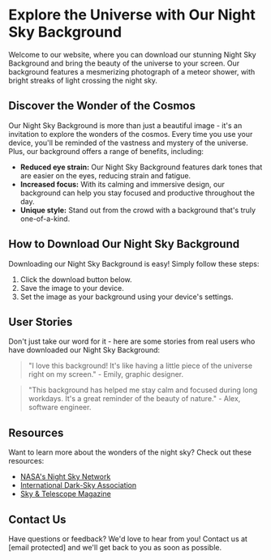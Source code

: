 <!--font:Lobster-->

# Explore the Universe with Our Night Sky Background

Welcome to our website, where you can download our stunning Night Sky Background and bring the beauty of the universe to your screen. Our background features a mesmerizing photograph of a meteor shower, with bright streaks of light crossing the night sky.

## Discover the Wonder of the Cosmos

Our Night Sky Background is more than just a beautiful image - it's an invitation to explore the wonders of the cosmos. Every time you use your device, you'll be reminded of the vastness and mystery of the universe. Plus, our background offers a range of benefits, including:

- **Reduced eye strain:** Our Night Sky Background features dark tones that are easier on the eyes, reducing strain and fatigue.
- **Increased focus:** With its calming and immersive design, our background can help you stay focused and productive throughout the day.
- **Unique style:** Stand out from the crowd with a background that's truly one-of-a-kind.

## How to Download Our Night Sky Background

Downloading our Night Sky Background is easy! Simply follow these steps:

1. Click the download button below.
2. Save the image to your device.
3. Set the image as your background using your device's settings.

## User Stories

Don't just take our word for it - here are some stories from real users who have downloaded our Night Sky Background:

> "I love this background! It's like having a little piece of the universe right on my screen." - Emily, graphic designer.

> "This background has helped me stay calm and focused during long workdays. It's a great reminder of the beauty of nature." - Alex, software engineer.

## Resources

Want to learn more about the wonders of the night sky? Check out these resources:

- [NASA's Night Sky Network](#)
- [International Dark-Sky Association](#)
- [Sky & Telescope Magazine](#)

## Contact Us

Have questions or feedback? We'd love to hear from you! Contact us at [email protected] and we'll get back to you as soon as possible.

<!--

Write me content for website with wallpaper which alt text is:

"A photograph of a meteor shower, with bright streaks of light crossing the night sky."

The name/title of the page should not be 1:1 copy of the alt text but rather a real content of the website which is using this wallpaper.

- Use markdown format 
- Start with heading
- Heading should be short and concise
- The content should look like a real website 
- The website should not be about the wallpaper, wallpaper is just a related background
- Heading should be contain work "wallpaper" or "background"
- Include real sections like references, contact, user stories, etc. use things relevant to the page purpose.
- Feel free to use structure like headings, bullets, numbering, blockquotes, paragraphs, horizontal lines, etc.
- You can use formatting like bold or _italic_
- You can include UTF-8 emojis
- Links should be only #hash anchors (and you can refer to the document itself)
- Do not include images


---


# Night Sky Wallpaper: Bring the Beauty of the Universe to Your Screen

Looking for a stunning wallpaper that will take your breath away every time you turn on your computer or phone? Look no further than our Night Sky Wallpaper, featuring a mesmerizing photograph of a meteor shower with bright streaks of light crossing the night sky.

## Why Choose Our Night Sky Wallpaper?

Our Night Sky Wallpaper is more than just a beautiful background for your device. It's a window into the universe, reminding you of the vastness and wonder of the cosmos every time you use your device. Plus, it offers a range of benefits, including:

- **Reduced eye strain:** Our Night Sky Wallpaper features dark tones that are easier on the eyes, reducing strain and fatigue.
- **Increased focus:** With its calming and immersive design, our wallpaper can help you stay focused and productive throughout the day.
- **Unique style:** Stand out from the crowd with a wallpaper that's truly one-of-a-kind.

## How to Download Our Night Sky Wallpaper

Downloading our Night Sky Wallpaper is easy! Simply follow these steps:

1. Click the download button below.
2. Save the image to your device.
3. Set the image as your wallpaper using your device's settings.

## User Stories

Don't just take our word for it - here are some stories from real users who have downloaded our Night Sky Wallpaper:

> "I love this wallpaper! It's so soothing and peaceful. Every time I look at it, I feel like I'm gazing up at the stars." - Emily, graphic designer.

> "This wallpaper has helped me stay focused during long workdays. It's like having a little slice of the universe right on my screen." - Alex, software engineer.

## References

Want to learn more about the beauty of the night sky? Check out these resources:

- [NASA's Night Sky Network](#)
- [International Dark-Sky Association](#)
- [Sky & Telescope Magazine](#)

## Contact Us

Have questions or feedback? We'd love to hear from you! Contact us at [email protected] and we'll get back to you as soon as possible.


---


Heading should not include word "wallpaper". The website should not be about the wallpaper itself, wallpaper is just a related background, rewrite whole content.


---


# Explore the Universe with Our Night Sky Background

Welcome to our website, where you can download our stunning Night Sky Background and bring the beauty of the universe to your screen. Our background features a mesmerizing photograph of a meteor shower, with bright streaks of light crossing the night sky.

## Discover the Wonder of the Cosmos

Our Night Sky Background is more than just a beautiful image - it's an invitation to explore the wonders of the cosmos. Every time you use your device, you'll be reminded of the vastness and mystery of the universe. Plus, our background offers a range of benefits, including:

- **Reduced eye strain:** Our Night Sky Background features dark tones that are easier on the eyes, reducing strain and fatigue.
- **Increased focus:** With its calming and immersive design, our background can help you stay focused and productive throughout the day.
- **Unique style:** Stand out from the crowd with a background that's truly one-of-a-kind.

## How to Download Our Night Sky Background

Downloading our Night Sky Background is easy! Simply follow these steps:

1. Click the download button below.
2. Save the image to your device.
3. Set the image as your background using your device's settings.

## User Stories

Don't just take our word for it - here are some stories from real users who have downloaded our Night Sky Background:

> "I love this background! It's like having a little piece of the universe right on my screen." - Emily, graphic designer.

> "This background has helped me stay calm and focused during long workdays. It's a great reminder of the beauty of nature." - Alex, software engineer.

## Resources

Want to learn more about the wonders of the night sky? Check out these resources:

- [NASA's Night Sky Network](#)
- [International Dark-Sky Association](#)
- [Sky & Telescope Magazine](#)

## Contact Us

Have questions or feedback? We'd love to hear from you! Contact us at [email protected] and we'll get back to you as soon as possible.

-->
